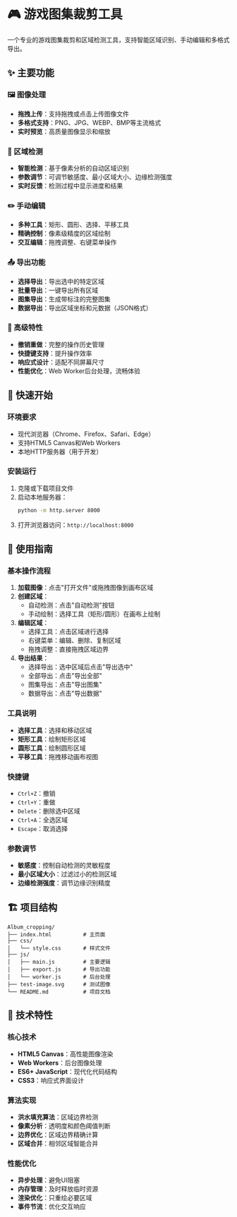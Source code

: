 # 🎮 游戏图集裁剪工具

一个专业的游戏图集裁剪和区域检测工具，支持智能区域识别、手动编辑和多格式导出。

## ✨ 主要功能

### 🖼️ 图像处理
- **拖拽上传**：支持拖拽或点击上传图像文件
- **多格式支持**：PNG、JPG、WEBP、BMP等主流格式
- **实时预览**：高质量图像显示和缩放

### 🎯 区域检测
- **智能检测**：基于像素分析的自动区域识别
- **参数调节**：可调节敏感度、最小区域大小、边缘检测强度
- **实时反馈**：检测过程中显示进度和结果

### ✏️ 手动编辑
- **多种工具**：矩形、圆形、选择、平移工具
- **精确控制**：像素级精度的区域绘制
- **交互编辑**：拖拽调整、右键菜单操作

### 📤 导出功能
- **选择导出**：导出选中的特定区域
- **批量导出**：一键导出所有区域
- **图集导出**：生成带标注的完整图集
- **数据导出**：导出区域坐标和元数据（JSON格式）

### 🔧 高级特性
- **撤销重做**：完整的操作历史管理
- **快捷键支持**：提升操作效率
- **响应式设计**：适配不同屏幕尺寸
- **性能优化**：Web Worker后台处理，流畅体验

## 🚀 快速开始

### 环境要求
- 现代浏览器（Chrome、Firefox、Safari、Edge）
- 支持HTML5 Canvas和Web Workers
- 本地HTTP服务器（用于开发）

### 安装运行
1. 克隆或下载项目文件
2. 启动本地服务器：
   ```bash
   python -m http.server 8000
   ```
3. 打开浏览器访问：`http://localhost:8000`

## 📖 使用指南

### 基本操作流程
1. **加载图像**：点击"打开文件"或拖拽图像到画布区域
2. **创建区域**：
   - 自动检测：点击"自动检测"按钮
   - 手动绘制：选择工具（矩形/圆形）在画布上绘制
3. **编辑区域**：
   - 选择工具：点击区域进行选择
   - 右键菜单：编辑、删除、复制区域
   - 拖拽调整：直接拖拽区域边界
4. **导出结果**：
   - 选择导出：选中区域后点击"导出选中"
   - 全部导出：点击"导出全部"
   - 图集导出：点击"导出图集"
   - 数据导出：点击"导出数据"

### 工具说明
- **选择工具**：选择和移动区域
- **矩形工具**：绘制矩形区域
- **圆形工具**：绘制圆形区域
- **平移工具**：拖拽移动画布视图

### 快捷键
- `Ctrl+Z`：撤销
- `Ctrl+Y`：重做
- `Delete`：删除选中区域
- `Ctrl+A`：全选区域
- `Escape`：取消选择

### 参数调节
- **敏感度**：控制自动检测的灵敏程度
- **最小区域大小**：过滤过小的检测区域
- **边缘检测强度**：调节边缘识别精度

## 🏗️ 项目结构

```
Album_cropping/
├── index.html          # 主页面
├── css/
│   └── style.css       # 样式文件
├── js/
│   ├── main.js         # 主要逻辑
│   ├── export.js       # 导出功能
│   └── worker.js       # 后台处理
├── test-image.svg      # 测试图像
└── README.md           # 项目文档
```

## 🔧 技术特性

### 核心技术
- **HTML5 Canvas**：高性能图像渲染
- **Web Workers**：后台图像处理
- **ES6+ JavaScript**：现代化代码结构
- **CSS3**：响应式界面设计

### 算法实现
- **洪水填充算法**：区域边界检测
- **像素分析**：透明度和颜色阈值判断
- **边界优化**：区域边界精确计算
- **区域合并**：相邻区域智能合并

### 性能优化
- **异步处理**：避免UI阻塞
- **内存管理**：及时释放临时资源
- **渲染优化**：只重绘必要区域
- **事件节流**：优化交互响应